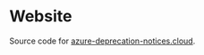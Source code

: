 # Website

Source code for [azure-deprecation-notices.cloud](https://azure-deprecation-notices.cloud).
